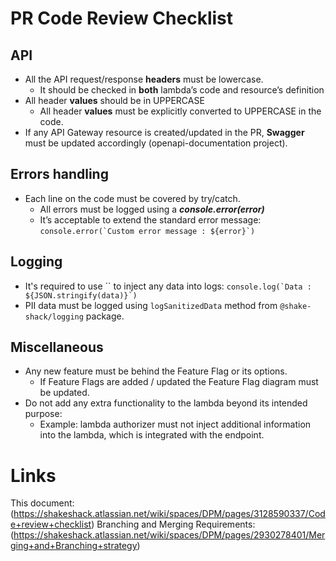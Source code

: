 # PR Code Review Checklist

## API
* All the API request/response **headers** must be lowercase.
    * It should be checked in **both** lambda’s code and resource’s definition
* All header **values** should be in UPPERCASE
    * All header **values** must be explicitly converted to UPPERCASE in the code.
* If any API Gateway resource is created/updated in the PR, **Swagger** must be updated accordingly (openapi-documentation
  project).

## Errors handling
* Each line on the code must be covered by try/catch.
    * All errors must be logged using a **_console.error(error)_**
    * It’s acceptable to extend the standard error message:
      ``console.error(`Custom error message : ${error}`)``

## Logging
* It's required to use \`\` to inject any data into logs:
  ``console.log(`Data : ${JSON.stringify(data)}`)``
* PII data must be logged using `logSanitizedData` method from `@shake-shack/logging` package.

## Miscellaneous
* Any new feature must be behind the Feature Flag or its options.
    * If Feature Flags are added / updated the Feature Flag diagram must be updated.
* Do not add any extra functionality to the lambda beyond its intended purpose:
    * Example: lambda authorizer must not inject additional information into the lambda, which is integrated with the endpoint.

# Links
This document: (https://shakeshack.atlassian.net/wiki/spaces/DPM/pages/3128590337/Code+review+checklist)
Branching and Merging Requirements: (https://shakeshack.atlassian.net/wiki/spaces/DPM/pages/2930278401/Merging+and+Branching+strategy)
